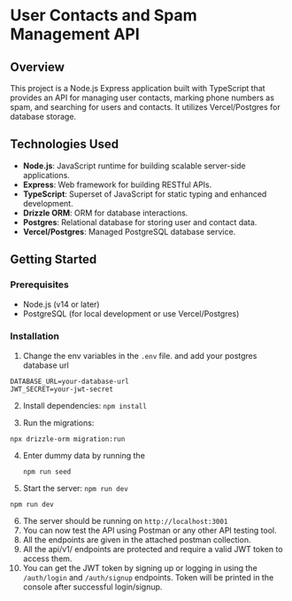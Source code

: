 # User Contacts and Spam Management API

## Overview

This project is a Node.js Express application built with TypeScript that provides an API for managing user contacts, marking phone numbers as spam, and searching for users and contacts. It utilizes Vercel/Postgres for database storage.

## Technologies Used

-   **Node.js**: JavaScript runtime for building scalable server-side applications.
-   **Express**: Web framework for building RESTful APIs.
-   **TypeScript**: Superset of JavaScript for static typing and enhanced development.
-   **Drizzle ORM**: ORM for database interactions.
-   **Postgres**: Relational database for storing user and contact data.
-   **Vercel/Postgres**: Managed PostgreSQL database service.

## Getting Started

### Prerequisites

-   Node.js (v14 or later)
-   PostgreSQL (for local development or use Vercel/Postgres)

### Installation

1. Change the env variables in the `.env` file. and add your postgres database url

```
DATABASE_URL=your-database-url
JWT_SECRET=your-jwt-secret
```

2. Install dependencies: `npm install`

3. Run the migrations:

```
npx drizzle-orm migration:run
```

4. Enter dummy data by running the

    ```
    npm run seed
    ```

5. Start the server: `npm run dev`

```
npm run dev
```

6. The server should be running on `http://localhost:3001`
7. You can now test the API using Postman or any other API testing tool.
8. All the endpoints are given in the attached postman collection.
9. All the api/v1/ endpoints are protected and require a valid JWT token to access them.
10. You can get the JWT token by signing up or logging in using the `/auth/login` and `/auth/signup` endpoints.
    Token will be printed in the console after successful login/signup.


